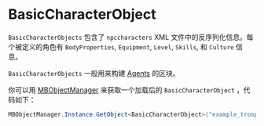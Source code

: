 # BasicCharacterObject

`BasicCharacterObjects` 包含了 `npccharacters` XML 文件中的反序列化信息。每个被定义的角色有 `BodyProperties`, `Equipment`, `Level`, `Skills`, 和 `Culture` 信息。

`BasicCharacterObjects` 一般用来构建 [Agents](../mountandblade/agent.md) 的区块。

你可以用 [MBObjectManager](mbobjectmanager.md) 来获取一个加载后的 `BasicCharacterObject` ，代码如下：

```csharp
MBObjectManager.Instance.GetObject<BasicCharacterObject>("example_troop_id");
```

